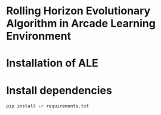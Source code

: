 # Rolling Horizon Evolutionary Algorithm in Arcade Learning Environment

# Installation of ALE


# Install dependencies

```
pip install -r requirements.txt
```